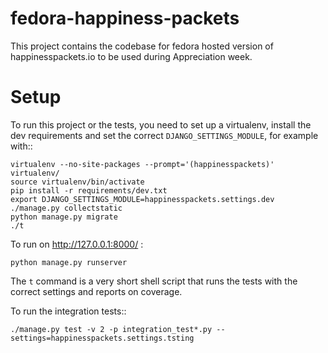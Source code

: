 # fedora-happiness-packets

This project contains the codebase for fedora hosted version of happinesspackets.io to be used during Appreciation week.

# Setup

To run this project or the tests, you need to set up a virtualenv, install the dev requirements and set
the correct ``DJANGO_SETTINGS_MODULE``, for example with::

    virtualenv --no-site-packages --prompt='(happinesspackets)' virtualenv/
    source virtualenv/bin/activate
    pip install -r requirements/dev.txt
    export DJANGO_SETTINGS_MODULE=happinesspackets.settings.dev
    ./manage.py collectstatic
    python manage.py migrate
    ./t

To run on http://127.0.0.1:8000/ :

    python manage.py runserver

The ``t`` command is a very short shell script that runs the tests with the correct settings and reports on coverage.

To run the integration tests::

    ./manage.py test -v 2 -p integration_test*.py --settings=happinesspackets.settings.tsting
